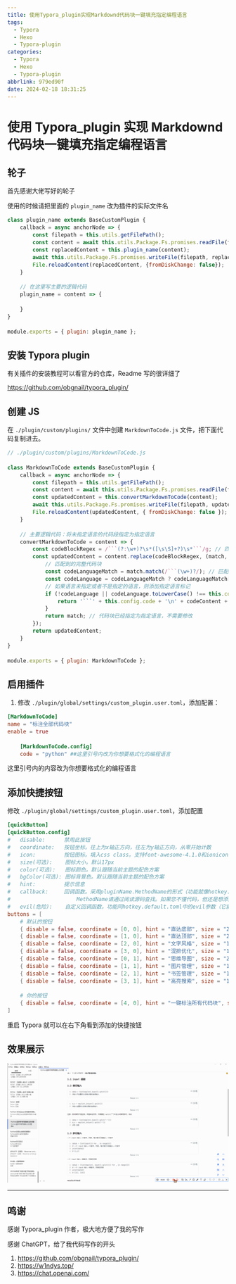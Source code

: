```yaml
---
title: 使用Typora_plugin实现Markdownd代码块一键填充指定编程语言
tags:
  - Typora
  - Hexo
  - Typora-plugin
categories:
  - Typora
  - Hexo
  - Typora-plugin
abbrlink: 979ed90f
date: 2024-02-18 18:31:25
---
```


# 使用 Typora_plugin 实现 Markdownd 代码块一键填充指定编程语言



## 轮子

首先感谢大佬写好的轮子

使用的时候请把里面的 `plugin_name` 改为插件的实际文件名

```js
class plugin_name extends BaseCustomPlugin {
    callback = async anchorNode => {
        const filepath = this.utils.getFilePath();
        const content = await this.utils.Package.Fs.promises.readFile(filepath, 'utf-8');
        const replacedContent = this.plugin_name(content);
        await this.utils.Package.Fs.promises.writeFile(filepath, replacedContent);
        File.reloadContent(replacedContent, {fromDiskChange: false});
    }

    // 在这里写主要的逻辑代码
    plugin_name = content => {
      
    }
}

module.exports = { plugin: plugin_name };
```

## 安装 Typora plugin

有关插件的安装教程可以看官方的仓库，Readme 写的很详细了

https://github.com/obgnail/typora_plugin/

## 创建 JS

在 `./plugin/custom/plugins/` 文件中创建 `MarkdownToCode.js` 文件，把下面代码复制进去。

```js
// ./plugin/custom/plugins/MarkdownToCode.js

class MarkdownToCode extends BaseCustomPlugin {
    callback = async anchorNode => {
        const filepath = this.utils.getFilePath();
        const content = await this.utils.Package.Fs.promises.readFile(filepath, 'utf-8');
        const updatedContent = this.convertMarkdownToCode(content);
        await this.utils.Package.Fs.promises.writeFile(filepath, updatedContent);
        File.reloadContent(updatedContent, { fromDiskChange: false });
    }

    // 主要逻辑代码：将未指定语言的代码段指定为指定语言
    convertMarkdownToCode = content => {
        const codeBlockRegex = /```(?:\w+)?\s*([\s\S]+?)\s*```/g; // 匹配代码块，包括语言指定部分
        const updatedContent = content.replace(codeBlockRegex, (match, codeContent) => {
            // 匹配到的完整代码块
            const codeLanguageMatch = match.match(/```(\w+)?/); // 匹配代码块语言指定部分
            const codeLanguage = codeLanguageMatch ? codeLanguageMatch[1] : null; // 获取代码块语言
            // 如果语言未指定或者不是指定的语言，则添加指定语言标记
            if (!codeLanguage || codeLanguage.toLowerCase() !== this.config.code.toLowerCase()) {
                return '```' + this.config.code + '\n' + codeContent + '\n```';
            }
            return match; // 代码块已经指定为指定语言，不需要修改
        });
        return updatedContent;
    }
}

module.exports = { plugin: MarkdownToCode };
```

## 启用插件

1. 修改 `./plugin/global/settings/custom_plugin.user.toml`，添加配置：

```toml
[MarkdownToCode]
name = "标注全部代码块"
enable = true

    [MarkdownToCode.config]
    code = "python" ##这里引号内改为你想要格式化的编程语言
```

这里引号内的内容改为你想要格式化的编程语言

## 添加快捷按钮

修改 `./plugin/global/settings/custom_plugin.user.toml`，添加配置

```toml
[quickButton]
[quickButton.config]
#   disable:      禁用此按钮
#   coordinate:   按钮坐标。往上为x轴正方向，往左为y轴正方向，从零开始计数
#   icon:         按钮图标。填入css class。支持font-awesome-4.1.0和ionicons-2.0.1，所有的图标及其对应的css class请参考：https://www.adfwebmagazine.jp/wp-content/uploads/test_v4.1.pdf  和  https://ionic.io/ionicons/v2
#   size(可选):    图标大小。默认17px
#   color(可选):   图标颜色。默认跟随当前主题的配色方案
#   bgColor(可选): 图标背景色。默认跟随当前主题的配色方案
#   hint:         提示信息
#   callback:     回调函数。采用pluginName.MethodName的形式（功能就像hotkey.default.toml中的plugin参数和function参数的合体）
#                     MethodName请通过阅读源码查找。如果您不懂代码，但还是想添加按钮，有个碰运气技巧：在【右键菜单->常用插件->自定义插件下的插件】基本都是XXX.callback，其余插件基本都是XXX.call
#   evil(危险):    自定义回调函数。功能同hotkey.default.toml中的evil参数（它能用的，这里也能用）。这里的文本内容会被eval()。如果设置此参数，callback参数会失效
buttons = [
    # 默认的按钮
    { disable = false, coordinate = [0, 0], hint = "直达底部", size = "28px", icon = "fa fa-angle-down", callback = "go_top.goBottom" },
    { disable = false, coordinate = [1, 0], hint = "直达顶部", size = "28px", icon = "fa fa-angle-up", callback = "go_top.goTop" },
    { disable = false, coordinate = [2, 0], hint = "文字风格", size = "17px", icon = "fa fa-font", callback = "text_stylize.call" },
    { disable = false, coordinate = [3, 0], hint = "混排优化", size = "17px", icon = "fa fa-align-justify", callback = "md_padding.call" },
    { disable = false, coordinate = [0, 1], hint = "思维导图", size = "22px", icon = "fa fa-code-fork", callback = "markmap.onButtonClick" },
    { disable = false, coordinate = [1, 1], hint = "图片管理", size = "17px", icon = "fa fa-image", callback = "imageReviewer.callback" },
    { disable = false, coordinate = [2, 1], hint = "书签管理", size = "17px", icon = "fa fa-bookmark", callback = "scrollBookmarker.callback" },
    { disable = false, coordinate = [3, 1], hint = "高亮搜索", size = "17px", icon = "fa fa-search", callback = "search_multi.call" },

    # 你的按钮
    { disable = false, coordinate = [4, 0], hint = "一键标注所有代码块", size = "17px", icon = "fa fa-code", callback = "MarkdownToCode.callback" },
]
```

重启 Typora 就可以在右下角看到添加的快捷按钮

## 效果展示

![recording](../img/Typora_plugin/MarkdownToCode/recording.gif)

---

## 鸣谢

感谢 Typora_plugin 作者，极大地方便了我的写作

感谢 ChatGPT，给了我代码写作的开头

1. https://github.com/obgnail/typora_plugin/
2. https://w1ndys.top/
3. https://chat.openai.com/
